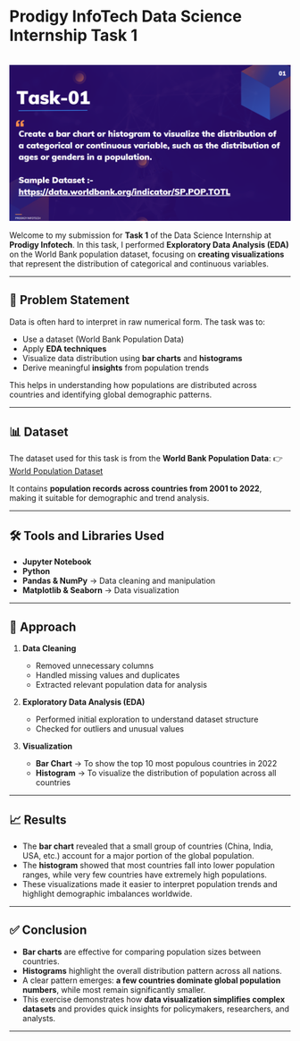 

# Prodigy InfoTech Data Science Internship Task 1

<br>  
<img src="https://github.com/Akshathahosamani/PRODIGY_DS_Task-1/blob/main/DS-1.png">  

Welcome to my submission for **Task 1** of the Data Science Internship at **Prodigy Infotech**.
In this task, I performed **Exploratory Data Analysis (EDA)** on the World Bank population dataset, focusing on **creating visualizations** that represent the distribution of categorical and continuous variables.

---

## 📌 Problem Statement

Data is often hard to interpret in raw numerical form. The task was to:

* Use a dataset (World Bank Population Data)
* Apply **EDA techniques**
* Visualize data distribution using **bar charts** and **histograms**
* Derive meaningful **insights** from population trends

This helps in understanding how populations are distributed across countries and identifying global demographic patterns.

---

## 📊 Dataset

The dataset used for this task is from the **World Bank Population Data**:
👉 [World Population Dataset](https://data.worldbank.org/indicator/SP.POP.TOTL)

It contains **population records across countries from 2001 to 2022**, making it suitable for demographic and trend analysis.

---

## 🛠 Tools and Libraries Used

* **Jupyter Notebook**
* **Python**
* **Pandas & NumPy** → Data cleaning and manipulation
* **Matplotlib & Seaborn** → Data visualization

---

## 🔎 Approach

1. **Data Cleaning**

   * Removed unnecessary columns
   * Handled missing values and duplicates
   * Extracted relevant population data for analysis

2. **Exploratory Data Analysis (EDA)**

   * Performed initial exploration to understand dataset structure
   * Checked for outliers and unusual values

3. **Visualization**

   * **Bar Chart** → To show the top 10 most populous countries in 2022
   * **Histogram** → To visualize the distribution of population across all countries

---

## 📈 Results

* The **bar chart** revealed that a small group of countries (China, India, USA, etc.) account for a major portion of the global population.
* The **histogram** showed that most countries fall into lower population ranges, while very few countries have extremely high populations.
* These visualizations made it easier to interpret population trends and highlight demographic imbalances worldwide.

---

## ✅ Conclusion

* **Bar charts** are effective for comparing population sizes between countries.
* **Histograms** highlight the overall distribution pattern across all nations.
* A clear pattern emerges: **a few countries dominate global population numbers**, while most remain significantly smaller.
* This exercise demonstrates how **data visualization simplifies complex datasets** and provides quick insights for policymakers, researchers, and analysts.

---



